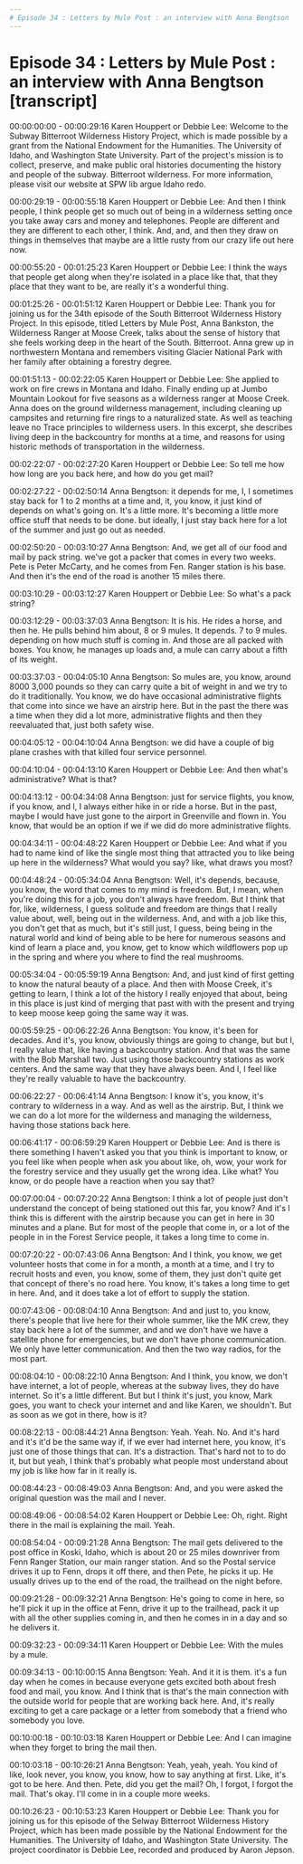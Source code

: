 ```yaml
---
# Episode 34 : Letters by Mule Post : an interview with Anna Bengtson 
---
```

# Episode 34 : Letters by Mule Post : an interview with Anna Bengtson [transcript]

00:00:00:00 - 00:00:29:16
Karen Houppert or Debbie Lee:
Welcome to the Subway Bitterroot Wilderness History Project, which is made possible by a grant from the National Endowment for the Humanities. The University of Idaho, and Washington State University. Part of the project's mission is to collect, preserve, and make public oral histories documenting the history and people of the subway. Bitterroot wilderness. For more information, please visit our website at SPW lib argue Idaho redo.


00:00:29:19 - 00:00:55:18
Karen Houppert or Debbie Lee:
And then I think people, I think people get so much out of being in a wilderness setting once you take away cars and money and telephones. People are different and they are different to each other, I think. And, and, and then they draw on things in themselves that maybe are a little rusty from our crazy life out here now.


00:00:55:20 - 00:01:25:23
Karen Houppert or Debbie Lee:
I think the ways that people get along when they're isolated in a place like that, that they place that they want to be, are really it's a wonderful thing.


00:01:25:26 - 00:01:51:12
Karen Houppert or Debbie Lee:
Thank you for joining us for the 34th episode of the South Bitterroot Wilderness History Project. In this episode, titled Letters by Mule Post, Anna Bankston, the Wilderness Ranger at Moose Creek, talks about the sense of history that she feels working deep in the heart of the South. Bitterroot. Anna grew up in northwestern Montana and remembers visiting Glacier National Park with her family after obtaining a forestry degree.


00:01:51:13 - 00:02:22:05
Karen Houppert or Debbie Lee:
She applied to work on fire crews in Montana and Idaho. Finally ending up at Jumbo Mountain Lookout for five seasons as a wilderness ranger at Moose Creek. Anna does on the ground wilderness management, including cleaning up campsites and returning fire rings to a naturalized state. As well as teaching leave no Trace principles to wilderness users. In this excerpt, she describes living deep in the backcountry for months at a time, and reasons for using historic methods of transportation in the wilderness.


00:02:22:07 - 00:02:27:20
Karen Houppert or Debbie Lee:
So tell me how how long are you back here, and how do you get mail?


00:02:27:22 - 00:02:50:14
Anna Bengtson:
it depends for me, I, I sometimes stay back for 1 to 2 months at a time and, it, you know, it just kind of depends on what's going on. It's a little more. It's becoming a little more office stuff that needs to be done. but ideally, I just stay back here for a lot of the summer and just go out as needed.


00:02:50:20 - 00:03:10:27
Anna Bengtson:
And, we get all of our food and mail by pack string. we've got a packer that comes in every two weeks. Pete is Peter McCarty, and he comes from Fen. Ranger station is his base. And then it's the end of the road is another 15 miles there.


00:03:10:29 - 00:03:12:27
Karen Houppert or Debbie Lee:
So what's a pack string?


00:03:12:29 - 00:03:37:03
Anna Bengtson:
It is his. He rides a horse, and then he. He pulls behind him about, 8 or 9 mules. It depends. 7 to 9 mules. depending on how much stuff is coming in. And those are all packed with boxes. You know, he manages up loads and, a mule can carry about a fifth of its weight.


00:03:37:03 - 00:04:05:10
Anna Bengtson:
So mules are, you know, around 8000 3,000 pounds so they can carry quite a bit of weight in and we try to do it traditionally. You know, we do have occasional administrative flights that come into since we have an airstrip here. But in the past the there was a time when they did a lot more, administrative flights and then they reevaluated that, just both safety wise.


00:04:05:12 - 00:04:10:04
Anna Bengtson:
we did have a couple of big plane crashes with that killed four service personnel.


00:04:10:04 - 00:04:13:10
Karen Houppert or Debbie Lee:
And then what's administrative? What is that?


00:04:13:12 - 00:04:34:08
Anna Bengtson:
just for service flights, you know, if you know, and I, I always either hike in or ride a horse. But in the past, maybe I would have just gone to the airport in Greenville and flown in. You know, that would be an option if we if we did do more administrative flights.


00:04:34:11 - 00:04:48:22
Karen Houppert or Debbie Lee:
And what if you had to name kind of like the single most thing that attracted you to like being up here in the wilderness? What would you say? like, what draws you most?


00:04:48:24 - 00:05:34:04
Anna Bengtson:
Well, it's depends, because, you know, the word that comes to my mind is freedom. But, I mean, when you're doing this for a job, you don't always have freedom. But I think that for, like, wilderness, I guess solitude and freedom are things that I really value about, well, being out in the wilderness. And, and with a job like this, you don't get that as much, but it's still just, I guess, being being in the natural world and kind of being able to be here for numerous seasons and kind of learn a place and, you know, get to know which wildflowers pop up in the spring and where you where to find the real mushrooms.


00:05:34:04 - 00:05:59:19
Anna Bengtson:
And, and just kind of first getting to know the natural beauty of a place. And then with Moose Creek, it's getting to learn, I think a lot of the history I really enjoyed that about, being in this place is just kind of merging that past with with the present and trying to keep moose keep going the same way it was.


00:05:59:25 - 00:06:22:26
Anna Bengtson:
You know, it's been for decades. And it's, you know, obviously things are going to change, but but I, I really value that, like having a backcountry station. And that was the same with the Bob Marshall two. Just using those backcountry stations as work centers. And the same way that they have always been. And I, I feel like they're really valuable to have the backcountry.


00:06:22:27 - 00:06:41:14
Anna Bengtson:
I know it's, you know, it's contrary to wilderness in a way. And as well as the airstrip. But, I think we we can do a lot more for the wilderness and managing the wilderness, having those stations back here.


00:06:41:17 - 00:06:59:29
Karen Houppert or Debbie Lee:
And is there is there something I haven't asked you that you think is important to know, or you feel like when people when ask you about like, oh, wow, your work for the forestry service and they usually get the wrong idea. Like what? You know, or do people have a reaction when you say that?


00:07:00:04 - 00:07:20:22
Anna Bengtson:
I think a lot of people just don't understand the concept of being stationed out this far, you know? And it's I think this is different with the airstrip because you can get in here in 30 minutes and a plane. But for most of the people that come in, or a lot of the people in in the Forest Service people, it takes a long time to come in.


00:07:20:22 - 00:07:43:06
Anna Bengtson:
And I think, you know, we get volunteer hosts that come in for a month, a month at a time, and I try to recruit hosts and even, you know, some of them, they just don't quite get that concept of there's no road here. You know, it's takes a long time to get in here. And, and it does take a lot of effort to supply the station.


00:07:43:06 - 00:08:04:10
Anna Bengtson:
And and just to, you know, there's people that live here for their whole summer, like the MK crew, they stay back here a lot of the summer, and and we don't have we have a satellite phone for emergencies, but we don't have phone communication. We only have letter communication. And then the two way radios, for the most part.


00:08:04:10 - 00:08:22:10
Anna Bengtson:
And I think, you know, we don't have internet, a lot of people, whereas at the subway lives, they do have internet. So it's a little different. But but I think it's just, you know, Mark goes, you want to check your internet and and like Karen, we shouldn't. But as soon as we got in there, how is it?


00:08:22:13 - 00:08:44:21
Anna Bengtson:
Yeah. Yeah. No. And it's hard and it's it'd be the same way if, if we ever had internet here, you know, it's just one of those things that can. It's a distraction. That's hard not to to do it, but but yeah, I think that's probably what people most understand about my job is like how far in it really is.


00:08:44:23 - 00:08:49:03
Anna Bengtson:
And, and you were asked the original question was the mail and I never.


00:08:49:06 - 00:08:54:02
Karen Houppert or Debbie Lee:
Oh, right. Right there in the mail is explaining the mail. Yeah.


00:08:54:04 - 00:09:21:28
Anna Bengtson:
The mail gets delivered to the post office in Koski, Idaho, which is about 20 or 25 miles downriver from Fenn Ranger Station, our main ranger station. And so the Postal service drives it up to Fenn, drops it off there, and then Pete, he picks it up. He usually drives up to the end of the road, the trailhead on the night before.


00:09:21:28 - 00:09:32:21
Anna Bengtson:
He's going to come in here, so he'll pick it up in the office at Fenn, drive it up to the trailhead, pack it up with all the other supplies coming in, and then he comes in in a day and so he delivers it.


00:09:32:23 - 00:09:34:11
Karen Houppert or Debbie Lee:
With the mules by a mule.


00:09:34:13 - 00:10:00:15
Anna Bengtson:
Yeah. And it it is them. it's a fun day when he comes in because everyone gets excited both about fresh food and mail, you know. And I think that is that's the main connection with the outside world for people that are working back here. And, it's really exciting to get a care package or a letter from somebody that a friend who somebody you love.


00:10:00:18 - 00:10:03:18
Karen Houppert or Debbie Lee:
And I can imagine when they forget to bring the mail then.


00:10:03:18 - 00:10:26:21
Anna Bengtson:
Yeah, yeah, yeah. You kind of like, look never, you know, you know, how to say anything at first. Like, it's got to be here. And then. Pete, did you get the mail? Oh, I forgot, I forgot the mail. That's okay. I'll come in in a couple more weeks.


00:10:26:23 - 00:10:53:23
Karen Houppert or Debbie Lee:
Thank you for joining us for this episode of the Selway Bitterroot Wilderness History Project, which has been made possible by the National Endowment for the Humanities. The University of Idaho, and Washington State University. The project coordinator is Debbie Lee, recorded and produced by Aaron Jepson.